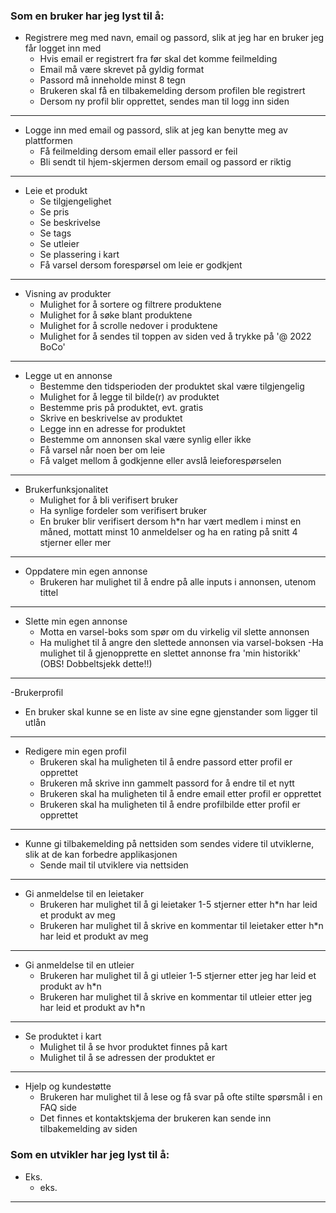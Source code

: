 ### Som en bruker har jeg lyst til å:

- Registrere meg med navn, email og passord, slik at jeg har en bruker jeg får logget inn med
  - Hvis email er registrert fra før skal det komme feilmelding 
  - Email må være skrevet på gyldig format
  - Passord må inneholde minst 8 tegn
  - Brukeren skal få en tilbakemelding dersom profilen ble registrert
  - Dersom ny profil blir opprettet, sendes man til logg inn siden
___

- Logge inn med email og passord, slik at jeg kan benytte meg av plattformen
  - Få feilmelding dersom email eller passord er feil
  - Bli sendt til hjem-skjermen dersom email og passord er riktig
---
- Leie et produkt
  - Se tilgjengelighet
  - Se pris
  - Se beskrivelse
  - Se tags
  - Se utleier
  - Se plassering i kart
  - Få varsel dersom forespørsel om leie er godkjent
---
- Visning av produkter
  - Mulighet for å sortere og filtrere produktene
  - Mulighet for å søke blant produktene
  - Mulighet for å scrolle nedover i produktene
  - Mulighet for å sendes til toppen av siden ved å trykke på '@ 2022 BoCo'
___
- Legge ut en annonse
  - Bestemme den tidsperioden der produktet skal være tilgjengelig
  - Mulighet for å legge til bilde(r) av produktet 
  - Bestemme pris på produktet, evt. gratis
  - Skrive en beskrivelse av produktet
  - Legge inn en adresse for produktet
  - Bestemme om annonsen skal være synlig eller ikke
  - Få varsel når noen ber om leie
  - Få valget mellom å godkjenne eller avslå leieforespørselen 
___
- Brukerfunksjonalitet
  - Mulighet for å bli verifisert bruker
  - Ha synlige fordeler som verifisert bruker
  - En bruker blir verifisert dersom h*n har vært medlem i minst en måned, mottatt minst 10 anmeldelser og ha en rating på snitt 4 stjerner eller mer
---
- Oppdatere min egen annonse
  - Brukeren har mulighet til å endre på alle inputs i annonsen, utenom tittel
___
- Slette min egen annonse
  - Motta en varsel-boks som spør om du virkelig vil slette annonsen
  - Ha mulighet til å angre den slettede annonsen via varsel-boksen
  -Ha mulighet til å gjenopprette en slettet annonse fra 'min historikk' (OBS! Dobbeltsjekk dette!!)
---
-Brukerprofil
  - En bruker skal kunne se en liste av sine egne gjenstander som ligger til utlån
___
- Redigere min egen profil
  - Brukeren skal ha muligheten til å endre passord etter profil er opprettet
  - Brukeren må skrive inn gammelt passord for å endre til et nytt
  - Brukeren skal ha muligheten til å endre email etter profil er opprettet
  - Brukeren skal ha muligheten til å endre profilbilde etter profil er opprettet
___
- Kunne gi tilbakemelding på nettsiden som sendes videre til utviklerne, slik at de kan forbedre applikasjonen
  - Sende mail til utviklere via nettsiden
___
- Gi anmeldelse til en leietaker
  - Brukeren har mulighet til å gi leietaker 1-5 stjerner etter h*n har leid et produkt av meg
  - Brukeren har mulighet til å skrive en kommentar til leietaker etter h*n har leid et produkt av meg
___
- Gi anmeldelse til en utleier
  - Brukeren har mulighet til å gi utleier 1-5 stjerner etter jeg har leid et produkt av h*n
  - Brukeren har mulighet til å skrive en kommentar til utleier etter jeg har leid et produkt av h*n
---
- Se produktet i kart
  - Mulighet til å se hvor produktet finnes på kart
  - Mulighet til å se adressen der produktet er
---
- Hjelp og kundestøtte
  - Brukeren har mulighet til å lese og få svar på ofte stilte spørsmål i en FAQ side
  - Det finnes et kontaktskjema der brukeren kan sende inn tilbakemelding av siden

### Som en utvikler har jeg lyst til å:

- Eks.
  - eks.
___